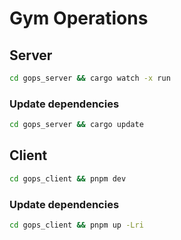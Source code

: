 # Gym Operations

## Server

```sh
cd gops_server && cargo watch -x run
```

### Update dependencies

```sh
cd gops_server && cargo update
```

## Client

```sh
cd gops_client && pnpm dev
```

### Update dependencies

```sh
cd gops_client && pnpm up -Lri
```
